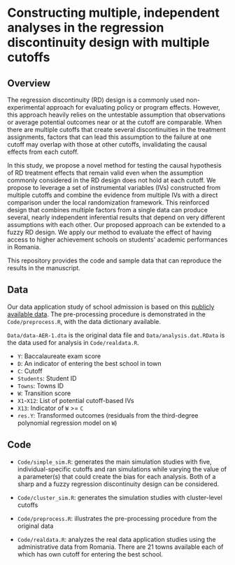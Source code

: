 # Constructing multiple, independent analyses in the regression discontinuity design with multiple cutoffs

## Overview 

The regression discontinuity (RD) design is a commonly used non-experimental approach for evaluating policy or program effects. However, this approach heavily relies on the untestable assumption that observations or average potential outcomes near or at the cutoff are comparable. When there are multiple cutoffs that create several discontinuities in the treatment assignments, factors that can lead this assumption to the failure at one cutoff may overlap with those at other cutoffs, invalidating the causal effects from each cutoff.

In this study, we propose a novel method for testing the causal hypothesis of RD treatment effects that remain valid even when the assumption commonly considered in the RD design does not hold at each cutoff. We propose to leverage a set of instrumental variables (IVs) constructed from multiple cutoffs and combine the evidence from multiple IVs with a direct comparison under the local randomization framework. This reinforced design that combines multiple factors from a single data can produce several, nearly independent inferential results that depend on very different assumptions with each other. Our proposed approach can be extended to a fuzzy RD design. We apply our method to evaluate the effect of having access to higher achievement schools on students' academic performances in Romania.

This repository provides the code and sample data that can reproduce the results in the manuscript.

## Data


Our data application study of school admission is based on this [publicly available data](https://www.openicpsr.org/openicpsr/project/112645/version/V1/view?path=/openicpsr/112645/fcr:versions/V1/data/data-AER-1.dta&type=file). The pre-processing procedure is demonstrated in the `Code/preprocess.R`, with the data dictionary available. 

`Data/data-AER-1.dta` is the original data file and `Data/analysis.dat.RData` is the data used for analysis in `Code/realdata.R`. 

- `Y`: Baccalaureate exam score
- `D`: An indicator of entering the best school in town
- `C`: Cutoff
- `Students`: Student ID
- `Towns`: Towns ID
- `W`: Transition score 
- `X1`-`X12`: List of potential cutoff-based IVs 
- `X13`: Indicator of `W` >= `C` 
- `res.Y`: Transformed outcomes (residuals from the third-degree polynomial regression model on `W`)





## Code

- `Code/simple_sim.R`: generates the main simulation studies with five, individual-specific cutoffs and ran simulations while varying the value of a parameter(s) that could create the bias for each analysis. Both of a sharp and a fuzzy regression discontinuity design can be considered. 

- `Code/cluster_sim.R`: generates the simulation studies with cluster-level cutoffs 

- `Code/preprocess.R`: illustrates the pre-processing procedure from the original data

- `Code/realdata.R`: analyzes the real data application studies using the administrative data from Romania. There are 21 towns available each of which has own cutoff for entering the best school. 

